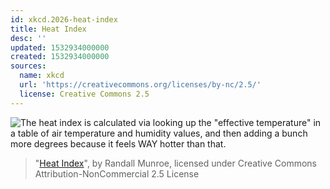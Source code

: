 ```yaml
---
id: xkcd.2026-heat-index
title: Heat Index
desc: ''
updated: 1532934000000
created: 1532934000000
sources:
  name: xkcd
  url: 'https://creativecommons.org/licenses/by-nc/2.5/'
  license: Creative Commons 2.5
---
```

![The heat index is calculated via looking up the "effective temperature" in a table of air temperature and humidity values, and then adding a bunch more degrees because it feels WAY hotter than that.](https://imgs.xkcd.com/comics/heat_index.png)
> "[Heat Index](https://xkcd.com/2026/)", by Randall Munroe, licensed under Creative Commons Attribution-NonCommercial 2.5 License
